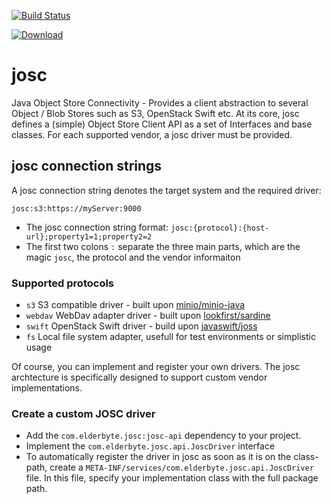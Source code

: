 [![Build Status](https://travis-ci.org/ElderByte-/josc.svg?branch=master)](https://travis-ci.org/ElderByte-/josc)

[ ![Download](https://api.bintray.com/packages/elderbyte/maven/josc-full/images/download.svg) ](https://bintray.com/elderbyte/maven/josc-full/_latestVersion)

# josc
Java Object Store Connectivity - Provides a client abstraction to several Object / Blob Stores such as S3, OpenStack Swift etc. At its core, josc defines a (simple) Object Store Client API as a set of Interfaces and base classes.
For each supported vendor, a josc driver must be provided.

## josc connection strings

A josc connection string denotes the target system and the required driver:

```
josc:s3:https://myServer:9000
```

* The josc connection string format: `josc:{protocol}:{host-url};property1=1;property2=2`
* The first two colons `:` separate the three main parts, which are the magic `josc`, the protocol and the vendor informaiton

### Supported protocols

* `s3`  S3 compatible driver - built upon [minio/minio-java](https://github.com/minio/minio-java)
* `webdav` WebDav adapter driver - built upon [lookfirst/sardine](https://github.com/lookfirst/sardine)
* `swift` OpenStack Swift driver - build upon [javaswift/joss](https://github.com/javaswift/joss) 
* `fs`  Local file system adapter, usefull for test environments or simplistic usage

Of course, you can implement and register your own drivers. The josc archtecture is specifically designed to support custom vendor implementations. 


### Create a custom JOSC driver

* Add the `com.elderbyte.josc:josc-api` dependency to your project.
* Implement the `com.elderbyte.josc.api.JoscDriver` interface
* To automatically register the driver in josc as soon as it is on the class-path, create a `META-INF/services/com.elderbyte.josc.api.JoscDriver` file. In this file, specify your implementation class with the full package path.
